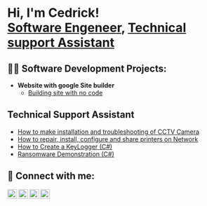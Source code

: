 <h1>Hi, I'm Cedrick! <br/><a href="https://github.com/CedrickIsh">Software Engeneer</a>, <a href="https://www.linkedin.com/in/ishimwe-cedrick-cedrickishimwe/">Technical support Assistant</a></h1>

<h2>👨‍💻 Software Development Projects:</h2>

- <b>Website with google Site builder</b>
  - [Building site with no  code](https://sites.google.com/view/ishimwecedrick/home)
<h2>Technical Support Assistant</h2>

- [How to make installation and troubleshooting of CCTV Camera](https://www.youtube.com/)
- [How to repair, install, configure and share printers on Network](https://www.youtube.com)
- [How to Create a KeyLogger (C#)](https://www.youtube.com/)
- [Ransomware Demonstration (C#)](https://www.youtube.com)

<h2> 🤳 Connect with me:</h2>

[<img align="left" alt="cedrick| YouTube" width="22px" src="https://cdn.jsdelivr.net/npm/simple-icons@v3/icons/youtube.svg" />][youtube]
[<img align="left" alt="cedrick | Twitter" width="22px" src="https://cdn.jsdelivr.net/npm/simple-icons@v3/icons/twitter.svg" />][twitter]
[<img align="left" alt="cedrick | LinkedIn" width="22px" src="https://cdn.jsdelivr.net/npm/simple-icons@v3/icons/linkedin.svg" />][linkedin]
[<img align="left" alt="cedrick | Instagram" width="22px" src="https://cdn.jsdelivr.net/npm/simple-icons@v3/icons/instagram.svg" />][instagram]

[twitter]: https://twitter.com/cedrick
[youtube]: https://www.youtube.com/c/cedrick
[instagram]: https://www.instagram.com/thebaddest012/
[linkedin]: https://linkedin.com/in/cedrick

<!--
**cedrick/cedrick1** is a ✨ _special_ ✨ repository because its `README.md` (this file) appears on your GitHub profile.

Here are some ideas to get you started:

- 🔭 I’m currently working on ...
- 🌱 I’m currently learning ...
- 👯 I’m looking to collaborate on ...
- 🤔 I’m looking for help with ...
- 💬 Ask me about ...
- 📫 How to reach me: ...
- 😄 Pronouns: ...
- ⚡ Fun fact: ...
-->

